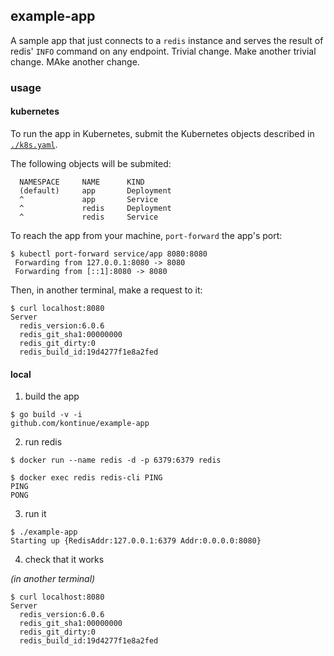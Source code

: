 ## example-app

A sample app that just connects to a `redis` instance and serves the result of
redis' `INFO` command on any endpoint. Trivial change. Make another trivial change. MAke another change.

### usage

#### kubernetes

To run the app in Kubernetes, submit the Kubernetes objects described in
[`./k8s.yaml`](./k8s.yaml).

The following objects will be submited:

```
  NAMESPACE     NAME      KIND      
  (default)     app       Deployment
  ^             app       Service   
  ^             redis     Deployment
  ^             redis     Service   
```

To reach the app from your machine, `port-forward` the app's port:

```console
$ kubectl port-forward service/app 8080:8080
 Forwarding from 127.0.0.1:8080 -> 8080
 Forwarding from [::1]:8080 -> 8080
```

Then, in another terminal, make a request to it:

```console
$ curl localhost:8080
Server
  redis_version:6.0.6
  redis_git_sha1:00000000
  redis_git_dirty:0
  redis_build_id:19d4277f1e8a2fed
```

#### local

1. build the app

```console
$ go build -v -i
github.com/kontinue/example-app
```

2. run redis

```console
$ docker run --name redis -d -p 6379:6379 redis

$ docker exec redis redis-cli PING
PING
PONG
```

3. run it

```console
$ ./example-app
Starting up {RedisAddr:127.0.0.1:6379 Addr:0.0.0.0:8080}
```

4. check that it works

*(in another terminal)*

```console
$ curl localhost:8080
Server
  redis_version:6.0.6
  redis_git_sha1:00000000
  redis_git_dirty:0
  redis_build_id:19d4277f1e8a2fed
```

